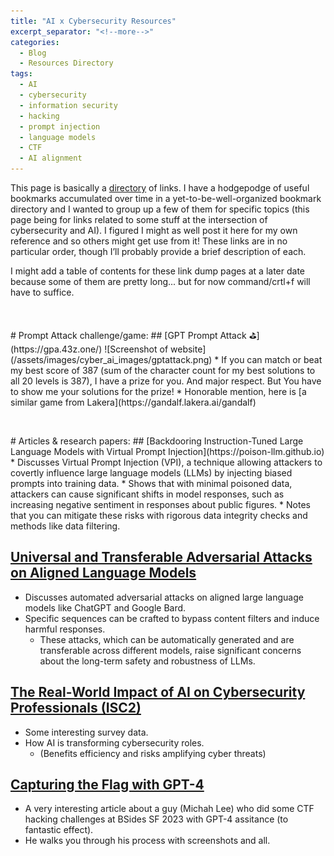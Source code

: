 ```yaml
---
title: "AI x Cybersecurity Resources"
excerpt_separator: "<!--more-->"
categories:
  - Blog
  - Resources Directory
tags:
  - AI
  - cybersecurity
  - information security
  - hacking
  - prompt injection
  - language models
  - CTF
  - AI alignment
---
```


This page is basically a [directory](https://jackyan.com/blog/2023/09/bring-back-the-human-curated-web-directory/) of links.<!--more--> I have a hodgepodge of useful bookmarks accumulated over time in a yet-to-be-well-organized bookmark directory and I wanted to group up a few of them for specific topics (this page being for links related to some stuff at the intersection of cybersecurity and AI). I figured I might as well post it here for my own reference and so others might get use from it! These links are in no particular order, though I’ll probably provide a brief description of each.

I might add a table of contents for these link dump pages at a later date because some of them are pretty long... but for now command/crtl+f will have to suffice.

<p>&nbsp;</p>
# Prompt Attack challenge/game:
## [GPT Prompt Attack ⛳](https://gpa.43z.one/)
![Screenshot of website](/assets/images/cyber_ai_images/gptattack.png)
* If you can match or beat my best score of 387 (sum of the character count for my best solutions to all 20 levels is 387), I have a prize for you. And major respect. But You have to show me your solutions for the prize!
* Honorable mention, here is [a similar game from Lakera](https://gandalf.lakera.ai/gandalf)

<p>&nbsp;</p>
# Articles & research papers:
## [Backdooring Instruction-Tuned Large Language Models with Virtual Prompt Injection](https://poison-llm.github.io)
* Discusses Virtual Prompt Injection (VPI), a technique allowing attackers to covertly influence large language models (LLMs) by injecting biased prompts into training data.
* Shows that with minimal poisoned data, attackers can cause significant shifts in model responses, such as increasing negative sentiment in responses about public figures.
* Notes that you can mitigate these risks with rigorous data integrity checks and methods like data filtering.

## [Universal and Transferable Adversarial Attacks on Aligned Language Models](https://llm-attacks.org)
* Discusses automated adversarial attacks on aligned large language models like ChatGPT and Google Bard.
* Specific sequences can be crafted to bypass content filters and induce harmful responses.
    * These attacks, which can be automatically generated and are transferable across different models, raise significant concerns about the long-term safety and robustness of LLMs.

## [The Real-World Impact of AI on Cybersecurity Professionals (ISC2)](https://www.isc2.org/Insights/2024/02/The-Real-World-Impact-of-AI-on-Cybersecurity-Professionals)
* Some interesting survey data.
* How AI is transforming cybersecurity roles.
    * (Benefits efficiency and risks amplifying cyber threats)

## [Capturing the Flag with GPT-4](https://micahflee.com/2023/04/capturing-the-flag-with-gpt-4/)
* A very interesting article about a guy (Michah Lee) who did some CTF hacking challenges at BSides SF 2023 with GPT-4 assitance (to fantastic effect).
* He walks you through his process with screenshots and all.

<p>&nbsp;</p>
